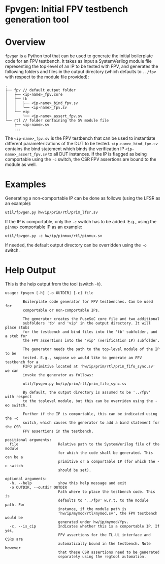 # Fpvgen: Initial FPV testbench generation tool

# Overview

`fpvgen` is a Python tool that can be used to generate the initial boilerplate code for an FPV testbench.
It takes as input a SystemVerilog module file representing the top-level of an IP to be tested with FPV, and generates the following folders and files in the output directory (which defaults to `../fpv` with respect to the module file provided):
```console
.
├── fpv // default output folder
│   ├── <ip-name>_fpv.core
│   ├── tb
│   │   ├── <ip-name>_bind_fpv.sv
│   │   └── <ip-name>_fpv.sv
│   └── vip
│       └── <ip-name>_assert_fpv.sv
└── rtl // folder containing the SV module file
    ├── <ip-name>.sv
    ...
```
The `<ip-name>_fpv.sv` is the FPV testbench that can be used to instantiate different parameterizations of the DUT to be tested.
`<ip-name>_bind_fpv.sv` contains the bind statement which binds the verification IP `<ip-name>_assert_fpv.sv` to all DUT instances.
If the IP is flagged as being comportable using the `-c` switch, the CSR FPV assertions are bound to the module as well.

# Examples
Generating a non-comportable IP can be done as follows (using the LFSR as an example):
```console
util/fpvgen.py hw/ip/prim/rtl/prim_lfsr.sv
```

If the IP is comportable, only the `-c` switch has to be added.
E.g., using the `pinmux` comportable IP as an example:
```console
util/fpvgen.py -c hw/ip/pinmux/rtl/pinmux.sv
```

If needed, the default output directory can be overridden using the `-o` switch.

# Help Output
This is the help output from the tool (switch `-h`).
```console
usage: fpvgen [-h] [-o OUTDIR] [-c] file

        Boilerplate code generator for FPV testbenches. Can be used for
        comportable or non-comportable IPs.

        The generator creates the FuseSoC core file and two additional
        subfolders 'tb' and 'vip' in the output directory. It will place stubs
        for the testbench and bind files into the 'tb' subfolder, and a stub for
        the FPV assertions into the 'vip' (verification IP) subfolder.

        The generator needs the path to the top-level module of the IP to be
        tested. E.g., suppose we would like to generate an FPV testbench for a
        FIFO primitive located at 'hw/ip/prim/rtl/prim_fifo_sync.sv' we can
        invoke the generator as follows:

        util/fpvgen.py hw/ip/prim/rtl/prim_fifo_sync.sv

        By default, the output directory is assumed to be '../fpv' with respect
        to the toplevel module, but this can be overriden using the -eo switch.

        Further if the IP is comportable, this can be indicated using the -c
        switch, which causes the generator to add a bind statement for the CSR
        FPV assertions in the testbench.

positional arguments:
  file                  Relative path to the SystemVerilog file of the module
                        for which the code shall be generated. This can be a
                        primitive or a comportable IP (for which the -c switch
                        should be set).

optional arguments:
  -h, --help            show this help message and exit
  -o OUTDIR, --outdir OUTDIR
                        Path where to place the testbench code. This is
                        defaults to '../fpv' w.r.t. to the module path. For
                        instance, if the module path is
                        'hw/ip/mymod/rtl/mymod.sv', the FPV testbench would be
                        generated under hw/ip/mymod/fpv.
  -c, --is_cip          Indicates whether this is a comportable IP. If yes,
                        FPV assertions for the TL-UL interface and CSRs are
                        automatically bound in the testbench. Note however
                        that these CSR assertions need to be generated
                        separately using the regtool automation.
```
